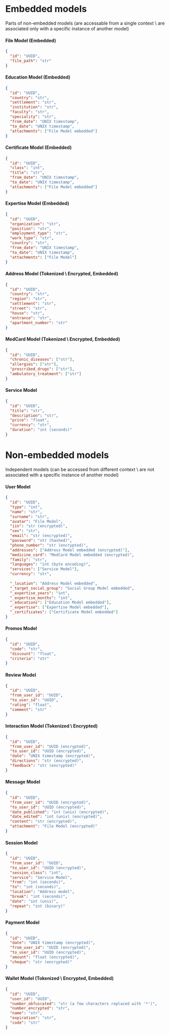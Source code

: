# Embedded models

Parts of non-embedded models (are accessable from a single context \ are associated only with a specific instance of another model)

#### **File Model** (Embedded)

```json
{
  "id": "UUID",
  "file_path": "str"
}
```

#### **Education Model** (Embedded)

```json
{
  "id": "UUID",
  "country": "str",
  "settlement": "str",
  "institution": "str",
  "faculty": "str",
  "speciality": "str",
  "from_date": "UNIX timestamp",
  "to_date": "UNIX timestamp",
  "attachments": ["File Model embedded"]
}
```

#### **Certificate Model** (Embedded)

```json
{
  "id": "UUID",
  "class": "int",
  "title": "str",
  "from_date": "UNIX timestamp",
  "to_date": "UNIX timestamp",
  "attachments": ["File Model embedded"]
}
```

#### **Expertise Model** (Embedded)

```json
{
  "id": "UUID",
  "organization": "str",
  "position": "str",
  "employment_type": "str",
  "work_type": "str",
  "country": "str",
  "from_date": "UNIX timestamp",
  "to_date": "UNIX timestamp",
  "attachments": ["File Model"]
}
```

#### **Address Model** (Tokenized \ Encrypted, Embedded)

```json
{
  "id": "UUID",
  "country": "str",
  "region": "str",
  "settlement": "str",
  "street": "str",
  "house": "str",
  "entrance": "str",
  "apartment_number": "str"
}
```

#### **MedCard Model** (Tokenized \ Encrypted, Embedded)

```json
{
  "id": "UUID",
  "chronic_diseases": ["str"],
  "allergies": ["str"],
  "prescribed_drugs": ["str"],
  "ambulatory_treatment": ["str"]
}
```

#### **Service Model**

```json
{
  "id": "UUID",
  "title": "str",
  "description": "str",
  "price": "float",
  "currency": "str",
  "duration": "int (seconds)"
}
```

# Non-embedded models

Independent models (can be accessed from different context \ are not associated with a specific instance of another model)

#### **User Model**

```json
{
  "id": "UUID",
  "type": "int",
  "name": "str",
  "surname": "str",
  "avatar": "File Model",
  "iin": "str (encrypted)",
  "sex": "str",
  "email": "str (encrypted)",
  "password": "str (hashed)",
  "phone_number": "str (encrypted)",
  "addresses": ["Address Model embedded (encrypted)"],
  "medicine_card": "MedCard Model embedded (encrypted)",
  "family": "str",
  "languages": "int (byte encoding)",
  "services": ["Service Model"],
  "currency": "str",
  
  "_location": "Address Model embedded",
  "_target_social_group": "Social Group Model embedded",
  "_expertise_years": "int",
  "_expertise_months": "int",
  "_educations": ["Education Model embedded"],
  "_expertise": ["Expertise Model embedded"],
  "_certificates": ["Certificate Model embedded"]
}
```

#### **Promos Model**

```json
{
  "id": "UUID",
  "code": "str",
  "discount": "float",
  "criteria": "str"
}
```

#### **Review Model**

```json
{
  "id": "UUID",
  "from_user_id": "UUID",
  "to_user_id": "UUID",
  "rating": "float",
  "comment": "str"
}
```

#### **Interaction Model** (Tokenized \ Encrypted)

```json
{
  "id": "UUID",
  "from_user_id": "UUID (encrypted)",
  "to_user_id": "UUID (encrypted)",
  "date": "UNIX timestamp (encrypted)",
  "directions": "str (encrypted)",
  "feedback": "str (encrypted)"
}
```

#### **Message Model**

```json
{
  "id": "UUID",
  "from_user_id": "UUID (encrypted)",
  "to_user_id": "UUID (encrypted)",
  "date_published": "int (unix) (encrypted)",
  "date_edited": "int (unix) (encrypted)",
  "content": "str (encrypted)",
  "attachment": "File Model (encrypted)"
}
```

#### **Session Model**

```json
{
  "id": "UUID",
  "from_user_id": "UUID",
  "to_user_id": "UUID (encrypted)",
  "session_class": "int",
  "service": "Service Model",
  "from": "int (seconds)",
  "to": "int (seconds)",
  "location": "Address model",
  "break": "int (seconds)",
  "date": "int (unix)",
  "repeat": "int (binary)"
}
```

#### **Payment Model**

```json
{
  "id": "UUID",
  "date": "UNIX timestamp (encrypted)",
  "from_user_id": "UUID (encrypted)",
  "to_user_id": "UUID (encrypted)",
  "amount": "float (encrypted)",
  "cheque": "str (encrypted)"
}
```

#### **Wallet Model** (Tokenized \ Encrypted, Embedded)

```json
{
  "id": "UUID",
  "user_id": "UUID",
  "number_obfuscated": "str (a few characters replaced with '*')",
  "number_encrypted": "str",
  "name": "str",
  "expiration": "str",
  "code": "str"
}
```

